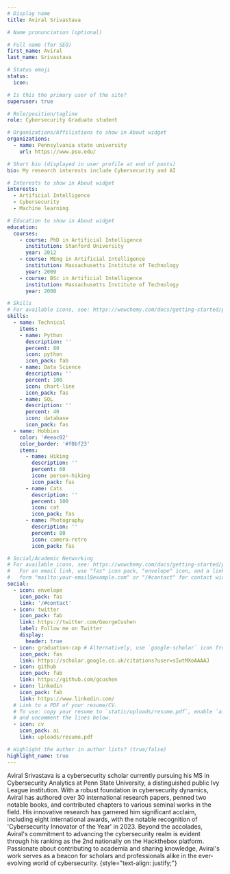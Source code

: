 ```yaml
---
# Display name
title: Aviral Srivastava

# Name pronunciation (optional)

# Full name (for SEO)
first_name: Aviral
last_name: Srivastava

# Status emoji
status:
  icon: 

# Is this the primary user of the site?
superuser: true

# Role/position/tagline
role: Cybersecurity Graduate student

# Organizations/Affiliations to show in About widget
organizations:
  - name: Pennsylvania state university
    url: https://www.psu.edu/

# Short bio (displayed in user profile at end of posts)
bio: My research interests include Cybersecurity and AI

# Interests to show in About widget
interests:
  - Artificial Intelligence
  - Cybersecurity
  - Machine learning

# Education to show in About widget
education:
  courses:
    - course: PhD in Artificial Intelligence
      institution: Stanford University
      year: 2012
    - course: MEng in Artificial Intelligence
      institution: Massachusetts Institute of Technology
      year: 2009
    - course: BSc in Artificial Intelligence
      institution: Massachusetts Institute of Technology
      year: 2008

# Skills
# For available icons, see: https://wowchemy.com/docs/getting-started/page-builder/#icons
skills:
  - name: Technical
    items:
    - name: Python
      description: ''
      percent: 80
      icon: python
      icon_pack: fab
    - name: Data Science
      description: ''
      percent: 100
      icon: chart-line
      icon_pack: fas
    - name: SQL
      description: ''
      percent: 40
      icon: database
      icon_pack: fas
  - name: Hobbies
    color: '#eeac02'
    color_border: '#f0bf23'
    items:
      - name: Hiking
        description: ''
        percent: 60
        icon: person-hiking
        icon_pack: fas
      - name: Cats
        description: ''
        percent: 100
        icon: cat
        icon_pack: fas
      - name: Photography
        description: ''
        percent: 80
        icon: camera-retro
        icon_pack: fas

# Social/Academic Networking
# For available icons, see: https://wowchemy.com/docs/getting-started/page-builder/#icons
#   For an email link, use "fas" icon pack, "envelope" icon, and a link in the
#   form "mailto:your-email@example.com" or "/#contact" for contact widget.
social:
  - icon: envelope
    icon_pack: fas
    link: '/#contact'
  - icon: twitter
    icon_pack: fab
    link: https://twitter.com/GeorgeCushen
    label: Follow me on Twitter
    display:
      header: true
  - icon: graduation-cap # Alternatively, use `google-scholar` icon from `ai` icon pack
    icon_pack: fas
    link: https://scholar.google.co.uk/citations?user=sIwtMXoAAAAJ
  - icon: github
    icon_pack: fab
    link: https://github.com/gcushen
  - icon: linkedin
    icon_pack: fab
    link: https://www.linkedin.com/
  # Link to a PDF of your resume/CV.
  # To use: copy your resume to `static/uploads/resume.pdf`, enable `ai` icons in `params.yaml`,
  # and uncomment the lines below.
  - icon: cv
    icon_pack: ai
    link: uploads/resume.pdf

# Highlight the author in author lists? (true/false)
highlight_name: true
---
```


Aviral Srivastava is a cybersecurity scholar currently pursuing his MS in Cybersecurity Analytics at Penn State University, a distinguished public Ivy League institution. With a robust foundation in cybersecurity dynamics, Aviral has authored over 30 international research papers, penned two notable books, and contributed chapters to various seminal works in the field. His innovative research has garnered him significant acclaim, including eight international awards, with the notable recognition of 'Cybersecurity Innovator of the Year' in 2023. Beyond the accolades, Aviral's commitment to advancing the cybersecurity realm is evident through his ranking as the 2nd nationally on the Hackthebox platform. Passionate about contributing to academia and sharing knowledge, Aviral's work serves as a beacon for scholars and professionals alike in the ever-evolving world of cybersecurity.
{style="text-align: justify;"}
